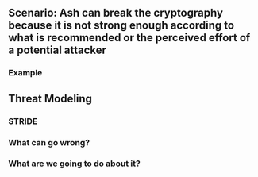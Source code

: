 ## Scenario: Ash can break the cryptography because it is not strong enough according to what is recommended or the perceived effort of a potential attacker

### Example

## Threat Modeling

### STRIDE

### What can go wrong?

### What are we going to do about it?